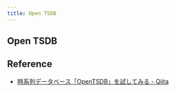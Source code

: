 ```yaml
---
title: Open TSDB
---
```


## Open TSDB


## Reference
* [時系列データベース「OpenTSDB」を試してみる - Qiita](http://qiita.com/ttsubo/items/4e23d9925be59570eb24)

